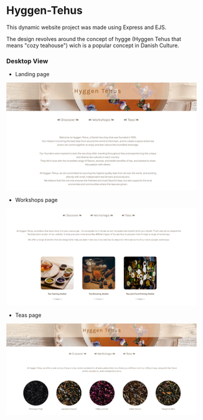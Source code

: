 # Hyggen-Tehus

This dynamic website project was made using Express and EJS.

The design revolves around the concept of hygge (Hyggen Tehus that means "cozy teahouse") wich is a popular concept in Danish Culture.

### Desktop View

- Landing page

![Landing page](./public/site-images/landing-page.png)

- Workshops page

![workshops page](./public/site-images/workshop-page.png)

- Teas page

![workshops page](./public/site-images/teas-page-2.png)
